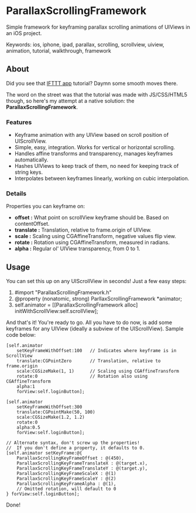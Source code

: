 ParallaxScrollingFramework
==========================

Simple framework for keyframing parallax scrolling animations of UIViews in an iOS project.

Keywords: ios, iphone, ipad, parallax, scrolling, scrollview, uiview, animation, tutorial, walkthrough, framework

## About
Did you see that [IFTTT app](https://itunes.apple.com/us/app/ifttt/id660944635?mt=8) tutorial? Daymn some smooth moves there.

The word on the street was that the tutorial was made with JS/CSS/HTML5 though,
so here's my attempt at a native solution: the **ParallaxScrollingFramework**.

### Features
 * Keyframe animation with any UIView based on scroll position of UIScrollView.
 * Simple, easy, integration. Works for vertical or horizontal scrolling.
 * Handles affine transforms and transparency, manages keyframes automatically.
 * Hashes UIViews to keep track of them, no need for keeping track of string keys.
 * Interpolates between keyframes linearly, working on cubic interpolation.

### Details
Properties you can keyframe on:
 - **offset :** What point on scrollView keyframe should be. Based on contentOffset.
 - **translate :** Translation, relative to frame.origin of UIView.
 - **scale :** Scaling using CGAffineTransform, negative values flip view.
 - **rotate :** Rotation using CGAffineTransform, measured in radians.
 - **alpha :** Regular ol' UIView transparency, from 0 to 1.

## Usage
You can set this up on any UIScrollView in seconds! Just a few easy steps:

 1. #import "ParallaxScrollingFramework.h"
 2. @property (nonatomic, strong) ParllaxScrollingFramework \*animator;
 3. self.animator = [[ParallaxScrollingFramework alloc] initWithScrollView:self.scrollView];

And that's it! You're ready to go. All you have to do now, is add some keyframes
for any UIView (ideally a subview of the UIScrollView). Sample code below:

	[self.animator
		setKeyFrameWithOffset:100	// Indicates where keyframe is in ScrollView
		translate:CGPointZero		// Translation, relative to frame.origin
		scale:CGSizeMake(1, 1)		// Scaling using CGAffineTransform
		rotate:0					// Rotation also using CGAffineTransform
		alpha:1
		forView:self.loginButton];

	[self.animator
		setKeyFrameWithOffset:300
		translate:CGPointMake(50, 100)
		scale:CGSizeMake(1.2, 1.2)
		rotate:0
		alpha:0.5
		forView:self.loginButton];

	// Alternate syntax, don't screw up the properties!
	//	If you don't define a property, it defaults to 0.
	[self.animator setKeyFrame:@{
		ParallaxScrollingKeyFrameOffset : @(450),
		ParallaxScrollingKeyFrameTranslateX : @(target.x),
		ParallaxScrollingKeyFrameTranslateY : @(target.y),
		ParallaxScrollingKeyFrameScaleX : @(1)
		ParallaxScrollingKeyFrameScaleY : @(2)
		ParallaxScrollingKeyFrameAlpha : @(1),
		// Omitted rotation, will default to 0
	} forView:self.loginButton];

Done!

